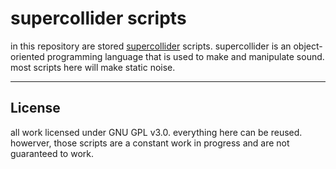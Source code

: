 # supercollider scripts

in this repository are stored [supercollider](https://supercollider.github.io/) scripts. 
supercollider is an object-oriented programming language that is used to
make and manipulate sound. most scripts here will make static noise.

---

## License

all work licensed under GNU GPL v3.0. everything here can be reused.
howerver, those scripts are a constant work in progress and are not 
guaranteed to work.
